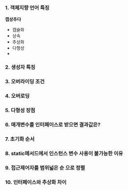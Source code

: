 ### 1. 객체지향 언어 특징

**캡상추다**
- 캡슐화
- 상속
- 추상화
- 다형성
- 

### 2. 생성자 특징



### 3. 오버라이딩 조건



### 4. 오버로딩



### 5. 다형성 장점



### 6. 매개변수를 인터페이스로 받으면 결과값은?



### 7. 초기화 순서



### 8. static메서드에서 인스턴스 변수 사용이 불가능한 이유



###  9. 접근제어자를 범위넓은 순 으로 정렬




### 10. 인터페이스와 추상화 차이 


<!--stackedit_data:
eyJoaXN0b3J5IjpbMTcyODE4ODc3MCwxMzI4MjYwNDM1XX0=
-->